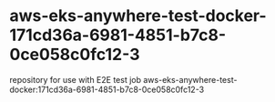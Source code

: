 # aws-eks-anywhere-test-docker-171cd36a-6981-4851-b7c8-0ce058c0fc12-3
repository for use with E2E test job aws-eks-anywhere-test-docker:171cd36a-6981-4851-b7c8-0ce058c0fc12-3
